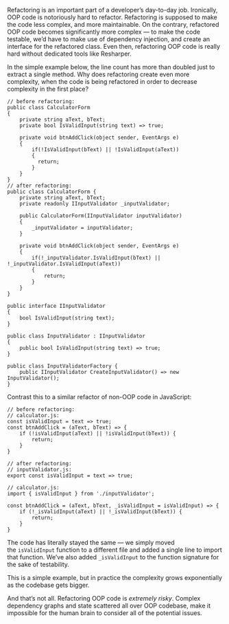 Refactoring is an important part of a developer’s day-to-day job. Ironically, OOP code is notoriously hard to refactor. Refactoring is supposed to make the code less complex, and more maintainable. On the contrary, refactored OOP code becomes significantly more complex — to make the code testable, we’d have to make use of dependency injection, and create an interface for the refactored class. Even then, refactoring OOP code is really hard without dedicated tools like Resharper.

In the simple example below, the line count has more than doubled just to extract a single method. Why does refactoring create even more complexity, when the code is being refactored in 
order to decrease complexity in the first place?

```Csharp
// before refactoring: 
public class CalculatorForm 
{ 
    private string aText, bText; 
    private bool IsValidInput(string text) => true; 
    
    private void btnAddClick(object sender, EventArgs e) 
    { 
        if(!IsValidInput(bText) || !IsValidInput(aText)) 
        { 
          return; 
        } 
    } 
} 
// after refactoring: 
public class CalculatorForm { 
    private string aText, bText; 
    private readonly IInputValidator _inputValidator; 
    
    public CalculatorForm(IInputValidator inputValidator) 
    { 
        _inputValidator = inputValidator; 
    } 
    
    private void btnAddClick(object sender, EventArgs e) 
    { 
        if(!_inputValidator.IsValidInput(bText) || !_inputValidator.IsValidInput(aText)) 
        { 
            return; 
        } 
    } 
} 

public interface IInputValidator 
{ 
    bool IsValidInput(string text); 
} 

public class InputValidator : IInputValidator 
{ 
    public bool IsValidInput(string text) => true; 
} 

public class InputValidatorFactory { 
    public IInputValidator CreateInputValidator() => new InputValidator(); 
}
```

Contrast this to a similar refactor of non-OOP code in JavaScript:

```JS
// before refactoring: 
// calculator.js: 
const isValidInput = text => true; 
const btnAddClick = (aText, bText) => { 
    if (!isValidInput(aText) || !isValidInput(bText)) { 
        return; 
    } 
} 

// after refactoring: 
// inputValidator.js: 
export const isValidInput = text => true; 

// calculator.js: 
import { isValidInput } from './inputValidator'; 

const btnAddClick = (aText, bText, _isValidInput = isValidInput) => { 
    if (!_isValidInput(aText) || !_isValidInput(bText)) { 
        return; 
    } 
}
```

The code has literally stayed the same — we simply moved the `isValidInput` function to a different file and added a single line to import that function. We’ve also added `_isValidInput` to the function signature for the sake of testability.

This is a simple example, but in practice the complexity grows exponentially as the codebase gets bigger.

And that’s not all. Refactoring OOP code is _extremely risky_. Complex dependency graphs and state scattered all over OOP codebase, make it impossible for the human brain to consider all of the potential issues.